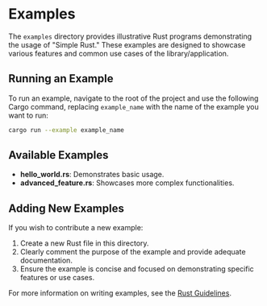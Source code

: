 # Examples

The `examples` directory provides illustrative Rust programs demonstrating the usage of "Simple Rust." These examples are designed to showcase various features and common use cases of the library/application.

## Running an Example

To run an example, navigate to the root of the project and use the following Cargo command, replacing `example_name` with the name of the example you want to run:

```bash
cargo run --example example_name
```

## Available Examples

- **hello_world.rs**: Demonstrates basic usage.
- **advanced_feature.rs**: Showcases more complex functionalities.

## Adding New Examples

If you wish to contribute a new example:

1. Create a new Rust file in this directory.
2. Clearly comment the purpose of the example and provide adequate documentation.
3. Ensure the example is concise and focused on demonstrating specific features or use cases.

For more information on writing examples, see the [Rust Guidelines](https://doc.rust-lang.org/cargo/guide/project-layout.html).
